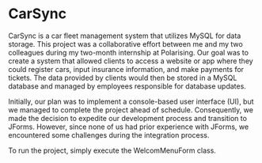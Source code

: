 # CarSync
CarSync is a car fleet management system that utilizes MySQL for data storage. This project was a collaborative effort between me and my two colleagues during my two-month internship at Polarising. Our goal was to create a system that allowed clients to access a website or app where they could register cars, input insurance information, and make payments for tickets. The data provided by clients would then be stored in a MySQL database and managed by employees responsible for database updates.

Initially, our plan was to implement a console-based user interface (UI), but we managed to complete the project ahead of schedule. Consequently, we made the decision to expedite our development process and transition to JForms. However, since none of us had prior experience with JForms, we encountered some challenges during the integration process.

To run the project, simply execute the WelcomMenuForm class.


